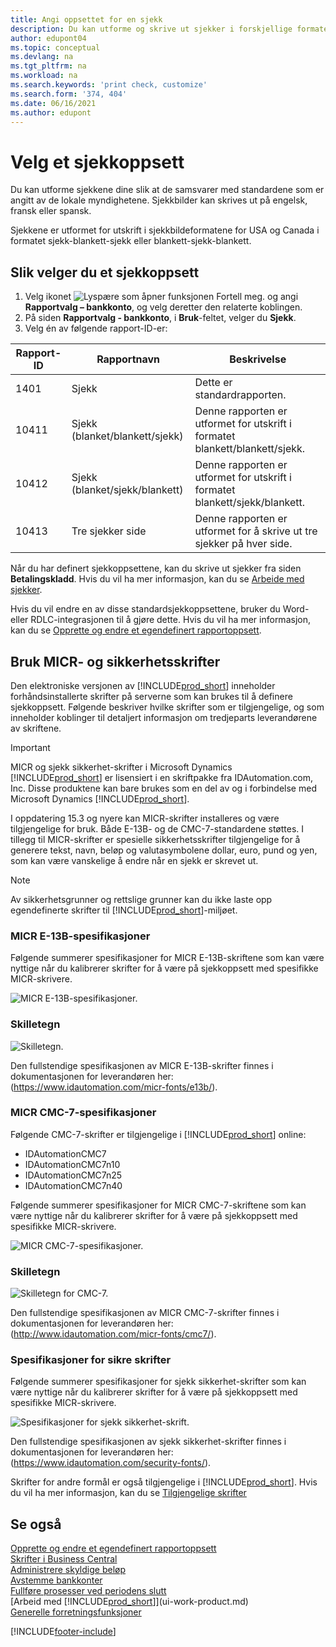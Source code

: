 ```yaml
---
title: Angi oppsettet for en sjekk
description: Du kan utforme og skrive ut sjekker i forskjellige formater for å følge standarder angitt av lokale myndigheter.
author: edupont04
ms.topic: conceptual
ms.devlang: na
ms.tgt_pltfrm: na
ms.workload: na
ms.search.keywords: 'print check, customize'
ms.search.form: '374, 404'
ms.date: 06/16/2021
ms.author: edupont
---
```

# <a name="select-a-check-layout" />Velg et sjekkoppsett

Du kan utforme sjekkene dine slik at de samsvarer med standardene som er angitt av de lokale myndighetene. Sjekkbilder kan skrives ut på engelsk, fransk eller spansk.

Sjekkene er utformet for utskrift i sjekkbildeformatene for USA og Canada i formatet sjekk-blankett-sjekk eller blankett-sjekk-blankett.

## <a name="to-select-a-check-layout" />Slik velger du et sjekkoppsett

1. Velg ikonet ![Lyspære som åpner funksjonen Fortell meg.](media/ui-search/search_small.png "Fortell hva du vil gjøre") og angi **Rapportvalg – bankkonto**, og velg deretter den relaterte koblingen.
2. På siden **Rapportvalg - bankkonto**, i **Bruk**-feltet, velger du **Sjekk**.
3. Velg én av følgende rapport-ID-er:

| Rapport-ID | Rapportnavn | Beskrivelse |
| --- | --- | --- |
| 1401 |Sjekk |Dette er standardrapporten. |
| 10411 |Sjekk (blanket/blankett/sjekk) |Denne rapporten er utformet for utskrift i formatet blankett/blankett/sjekk. |
| 10412 |Sjekk (blanket/sjekk/blankett) |Denne rapporten er utformet for utskrift i formatet blankett/sjekk/blankett. |
| 10413 |Tre sjekker side |Denne rapporten er utformet for å skrive ut tre sjekker på hver side. |

Når du har definert sjekkoppsettene, kan du skrive ut sjekker fra siden **Betalingskladd**. Hvis du vil ha mer informasjon, kan du se [Arbeide med sjekker](payables-how-work-checks.md).

Hvis du vil endre en av disse standardsjekkoppsettene, bruker du Word- eller RDLC-integrasjonen til å gjøre dette. Hvis du vil ha mer informasjon, kan du se [Opprette og endre et egendefinert rapportoppsett](ui-how-create-custom-report-layout.md).

## <a name="use-micr-and-security-fonts" />Bruk MICR- og sikkerhetsskrifter
Den elektroniske versjonen av [!INCLUDE[prod_short](includes/prod_short.md)] inneholder forhåndsinstallerte skrifter på serverne som kan brukes til å definere sjekkoppsett. Følgende beskriver hvilke skrifter som er tilgjengelige, og som inneholder koblinger til detaljert informasjon om tredjeparts leverandørene av skriftene.

> [!Important]
> MICR og sjekk sikkerhet-skrifter i Microsoft Dynamics [!INCLUDE[prod_short](includes/prod_short.md)] er lisensiert i en skriftpakke fra IDAutomation.com, Inc. Disse produktene kan bare brukes som en del av og i forbindelse med Microsoft Dynamics [!INCLUDE[prod_short](includes/prod_short.md)].

I oppdatering 15.3 og nyere kan MICR-skrifter installeres og være tilgjengelige for bruk. Både E-13B- og de CMC-7-standardene støttes. I tillegg til MICR-skrifter er spesielle sikkerhetsskrifter tilgjengelige for å generere tekst, navn, beløp og valutasymbolene dollar, euro, pund og yen, som kan være vanskelige å endre når en sjekk er skrevet ut.

> [!NOTE]
> Av sikkerhetsgrunner og rettslige grunner kan du ikke laste opp egendefinerte skrifter til [!INCLUDE[prod_short](includes/prod_short.md)]-miljøet.

### <a name="micr-e-13b-specifications" />MICR E-13B-spesifikasjoner

Følgende summerer spesifikasjoner for MICR E-13B-skriftene som kan være nyttige når du kalibrerer skrifter for å være på sjekkoppsett med spesifikke MICR-skrivere.

![MICR E-13B-spesifikasjoner.](media/font_MICR_E-13B_Specifications.png "MICR E-13B-spesifikasjoner")

### <a name="delimiter-characters" />Skilletegn

![Skilletegn.](media/font-micr-letters.png "Skilletegn")

Den fullstendige spesifikasjonen av MICR E-13B-skrifter finnes i dokumentasjonen for leverandøren her: (https://www.idautomation.com/micr-fonts/e13b/).

### <a name="micr-cmc-7-specifications" />MICR CMC-7-spesifikasjoner

Følgende CMC-7-skrifter er tilgjengelige i [!INCLUDE[prod_short](includes/prod_short.md)] online:

- IDAutomationCMC7
- IDAutomationCMC7n10
- IDAutomationCMC7n25
- IDAutomationCMC7n40

Følgende summerer spesifikasjoner for MICR CMC-7-skriftene som kan være nyttige når du kalibrerer skrifter for å være på sjekkoppsett med spesifikke MICR-skrivere.

![MICR CMC-7-spesifikasjoner.](media/font_MICR_CMC-7_Specifications.png "MICR CMC-7-spesifikasjoner")

### <a name="delimiter-characters-1" />Skilletegn

![Skilletegn for CMC-7.](media/font-cmc7-letters.png "Skilletegn for CMC-7")

Den fullstendige spesifikasjonen av MICR CMC-7-skrifter finnes i dokumentasjonen for leverandøren her: (http://www.idautomation.com/micr-fonts/cmc7/).

### <a name="secure-font-specifications" />Spesifikasjoner for sikre skrifter

Følgende summerer spesifikasjoner for sjekk sikkerhet-skrifter som kan være nyttige når du kalibrerer skrifter for å være på sjekkoppsett med spesifikke MICR-skrivere.

![Spesifikasjoner for sjekk sikkerhet-skrift.](media/font_check-security-font_Specifications.png "Spesifikasjoner for sjekk sikkerhet-skrift")

Den fullstendige spesifikasjonen av sjekk sikkerhet-skrifter finnes i dokumentasjonen for leverandøren her: (https://www.idautomation.com/security-fonts/).

Skrifter for andre formål er også tilgjengelige i [!INCLUDE[prod_short](includes/prod_short.md)]. Hvis du vil ha mer informasjon, kan du se [Tilgjengelige skrifter](ui-fonts.md)

## <a name="see-also" />Se også

[Opprette og endre et egendefinert rapportoppsett](ui-how-create-custom-report-layout.md)  
[Skrifter i Business Central](ui-fonts.md)  
[Administrere skyldige beløp](payables-manage-payables.md)  
[Avstemme bankkonter](bank-manage-bank-accounts.md)   
[Fullføre prosesser ved periodens slutt](year-how-complete-period-end-processes.md)  
[Arbeid med [!INCLUDE[prod_short](includes/prod_short.md)]](ui-work-product.md)  
[Generelle forretningsfunksjoner](ui-across-business-areas.md)


[!INCLUDE[footer-include](includes/footer-banner.md)]
